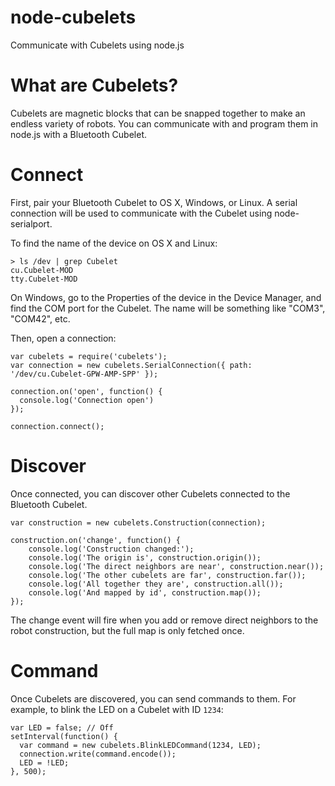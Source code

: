 node-cubelets
=============

Communicate with Cubelets using node.js

What are Cubelets?
==================

Cubelets are magnetic blocks that can be snapped together to make an endless variety of robots. You can communicate with and program them in node.js with a Bluetooth Cubelet.

Connect
=======

First, pair your Bluetooth Cubelet to OS X, Windows, or Linux. A serial connection will be used to communicate with the Cubelet using node-serialport.

To find the name of the device on OS X and Linux:

```
> ls /dev | grep Cubelet
cu.Cubelet-MOD
tty.Cubelet-MOD
```

On Windows, go to the Properties of the device in the Device Manager, and find the COM port for the Cubelet. The name will be something like "COM3", "COM42", etc.

Then, open a connection:

```
var cubelets = require('cubelets');
var connection = new cubelets.SerialConnection({ path: '/dev/cu.Cubelet-GPW-AMP-SPP' });

connection.on('open', function() {
  console.log('Connection open')
});

connection.connect();

```

Discover
========

Once connected, you can discover other Cubelets connected to the Bluetooth Cubelet.

```
var construction = new cubelets.Construction(connection);

construction.on('change', function() {
    console.log('Construction changed:');
    console.log('The origin is', construction.origin());
    console.log('The direct neighbors are near', construction.near());
    console.log('The other cubelets are far', construction.far());
    console.log('All together they are', construction.all());
    console.log('And mapped by id', construction.map());
});
```

The change event will fire when you add or remove direct neighbors to the robot construction, but the full map is only fetched once.

Command
=======

Once Cubelets are discovered, you can send commands to them. For example, to blink the LED on a Cubelet with ID ```1234```:

```
var LED = false; // Off
setInterval(function() {
  var command = new cubelets.BlinkLEDCommand(1234, LED);
  connection.write(command.encode());
  LED = !LED;
}, 500);
```


